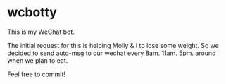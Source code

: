 # wcbotty
This is my WeChat bot.

The initial request for this is helping Molly & I to lose some weight. So we decided to send auto-msg to our wechat every 8am. 11am. 5pm. around when we plan to eat.

Feel free to commit!
